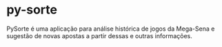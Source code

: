 # py-sorte
PySorte é uma aplicação para análise histórica de jogos da Mega-Sena e sugestão de novas apostas a partir dessas e outras informações.
